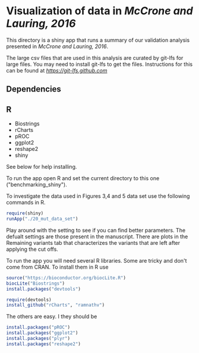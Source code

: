 # Visualization of data in *McCrone and Lauring, 2016*

This directory is a shiny app that runs a summary of our validation analysis presented in *McCrone and Lauring, 2016*. 

The large csv files that are used in this analysis are curated by git-lfs for large files. You may need to install git-lfs to get the files. Instructions for this can be found at *https://git-lfs.github.com*


## Dependencies 
## R
* Biostrings
* rCharts
* pROC
* ggplot2
* reshape2
* shiny

See below for help installing.

To run the app open R and set the current directory to this one ("benchmarking_shiny").

To investigate the data used in Figures 3,4 and 5 data set use the following commands in R.
```R
require(shiny)
runApp("./20_mut_data_set")
```


Play around with the setting to see if you can find better parameters. The defualt settings are those present in the manuscript. There are plots in the Remaining variants tab that characterizes the variants that are left after applying the cut offs.

To run the app you will need several R libraries.  Some are tricky and don't come from CRAN. To install them in R use

```R
source("https://bioconductor.org/biocLite.R")
biocLite("Biostrings")
install.packages("devtools")

require(devtools)
install_github("rCharts", "ramnathv")

```
The others are easy.  I they should be 

```R
install.packages("pROC")
install.packages("ggplot2")
install.packages("plyr")
install.packages("reshape2")
```
